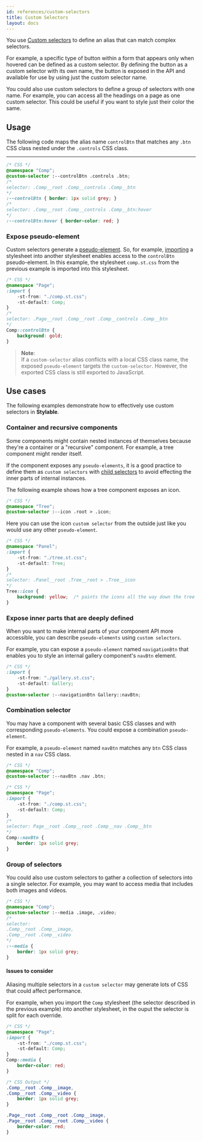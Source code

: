 ```yaml
---
id: references/custom-selectors
title: Custom Selectors
layout: docs
---
```


You use [Custom selectors](https://drafts.csswg.org/css-extensions/#custom-selectors) to define an alias that can match complex selectors. 

For example, a specific type of button within a form that appears only when hovered can be defined as a custom selector. By defining the button as a custom selector with its own name, the button is exposed in the API and available for use by using just the custom selector name.

You could also use custom selectors to define a group of selectors with one name. For example, you can access all the headings on a page as one custom selector. This could be useful if you want to style just their color the same.

## Usage

The following code maps the alias name `controlBtn` that matches any `.btn` CSS class nested under the `.controls` CSS class.

****
```css
/* CSS */
@namespace "Comp";
@custom-selector :--controlBtn .controls .btn;
/* 
selector: .Comp__root .Comp__controls .Comp__btn 
*/
:--controlBtn { border: 1px solid grey; }
/* 
selector: .Comp__root .Comp__controls .Comp__btn:hover 
*/
:--controlBtn:hover { border-color: red; }
```

### Expose pseudo-element

Custom selectors generate a [pseudo-element](./pseudo-elements.md). So, for example, [importing](./imports.md) a stylesheet into another stylesheet enables access to the `controlBtn` pseudo-element. In this example, the stylesheet `comp.st.css` from the previous example is imported into this stylesheet.

```css
/* CSS */
@namespace "Page";
:import {
    -st-from: "./comp.st.css";
    -st-default: Comp;
}
/*
selector: .Page__root .Comp__root .Comp__controls .Comp__btn
*/
Comp::controlBtn { 
    background: gold; 
}
```

> **Note**:    
> If a `custom-selector` alias conflicts with a local CSS class name, the exposed `pseudo-element` targets the `custom-selector`. However, the exported CSS class is still exported to JavaScript.

## Use cases

The following examples demonstrate how to effectively use custom selectors in **Stylable**.

### Container and recursive components

Some components might contain nested instances of themselves because they're a container or a "recursive" component. For example, a tree component might render itself. 

If the component exposes any `pseudo-elements`, it is a good practice to define them as `custom selectors` with [child selectors](https://developer.mozilla.org/en-US/docs/Web/CSS/Child_selectors) to avoid effecting the inner parts of internal instances.

The following example shows how a tree component exposes an icon.

```css
/* CSS */
@namespace "Tree";
@custom-selector :--icon .root > .icon;
```

Here you can use the icon `custom selector` from the outside just like you would use any other `pseudo-element`.

```css
/* CSS */
@namespace "Panel";
:import {
    -st-from: "./tree.st.css";
    -st-default: Tree;
}
/*
selector: .Panel__root .Tree__root > .Tree__icon
*/
Tree::icon {
    background: yellow;  /* paints the icons all the way down the tree */
}
```

### Expose inner parts that are deeply defined

When you want to make internal parts of your component API more accessible, you can describe `pseudo-elements` using `custom selectors`.

For example, you can expose a `pseudo-element` named `navigationBtn` that enables you to style an internal gallery component's `navBtn` element.

```css
/* CSS */
:import {
    -st-from: "./gallery.st.css";
    -st-default: Gallery;
}
@custom-selector :--navigationBtn Gallery::navBtn;
```

### Combination selector

You may have a component with several basic CSS classes and with corresponding `pseudo-elements`. You could expose a combination `pseudo-element`.

For example, a `pseudo-element` named `navBtn` matches any `btn` CSS class nested in a `nav` CSS class.

```css
/* CSS */
@namespace "Comp";
@custom-selector :--navBtn .nav .btn;
```

```css
/* CSS */
@namespace "Page";
:import {
    -st-from: "./comp.st.css";
    -st-default: Comp;
}
/*
selector: Page__root .Comp__root .Comp__nav .Comp__btn
*/
Comp::navBtn { 
    border: 1px solid grey; 
}
```

### Group of selectors

You could also use custom selectors to gather a collection of selectors into a single selector. For example, you may want to access media that includes both images and videos.

```css
/* CSS */
@namespace "Comp";
@custom-selector :--media .image, .video;
/*
selector: 
.Comp__root .Comp__image, 
.Comp__root .Comp__video 
*/
:--media { 
    border: 1px solid grey; 
}
```

#### Issues to consider

Aliasing multiple selectors in a `custom selector` may generate lots of CSS that could affect performance.

For example, when you import the `Comp` stylesheet (the selector described in the previous example) into another stylesheet, in the ouput the selector is split for each override.

```css
/* CSS */
@namespace "Page";
:import {
    -st-from: "./comp.st.css";
    -st-default: Comp;
}
Comp::media { 
    border-color: red; 
}
```

```css
/* CSS Output */
.Comp__root .Comp__image, 
.Comp__root .Comp__video {
    border: 1px solid grey; 
}

.Page__root .Comp__root .Comp__image, 
.Page__root .Comp__root .Comp__video {
    border-color: red;
}
```
